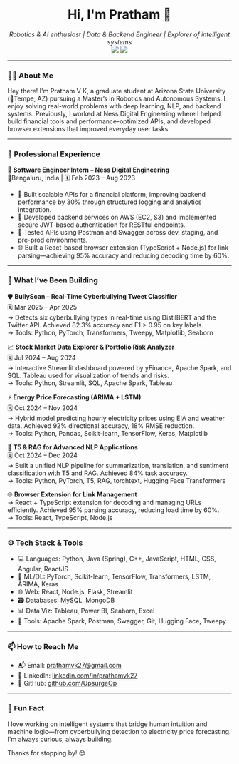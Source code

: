 <h1 align="center">Hi, I'm Pratham 👋</h1>
<p align="center">
  <em>Robotics & AI enthusiast | Data & Backend Engineer | Explorer of intelligent systems</em><br>
  <img src="https://img.shields.io/badge/Location-Tempe,%20AZ-blue" />
  <img src="https://img.shields.io/badge/ASU-Masters%20in%20Robotics-orange" />
</p>

---

### 👨‍💻 About Me

Hey there! I'm Pratham V K, a graduate student at Arizona State University (📍Tempe, AZ) pursuing a Master’s in Robotics and Autonomous Systems. I enjoy solving real-world problems with deep learning, NLP, and backend systems. Previously, I worked at Ness Digital Engineering where I helped build financial tools and performance-optimized APIs, and developed browser extensions that improved everyday user tasks.

---

### 💼 Professional Experience

🧩 **Software Engineer Intern – Ness Digital Engineering**  
📍Bengaluru, India | 🗓️ Feb 2023 – Aug 2023  

- 🔄 Built scalable APIs for a financial platform, improving backend performance by 30% through structured logging and analytics integration.
- 🔐 Developed backend services on AWS (EC2, S3) and implemented secure JWT-based authentication for RESTful endpoints.
- 🧪 Tested APIs using Postman and Swagger across dev, staging, and pre-prod environments.
- 🌐 Built a React-based browser extension (TypeScript + Node.js) for link parsing—achieving 95% accuracy and reducing decoding time by 60%.

---

### 🔧 What I’ve Been Building

🛡️ **BullyScan – Real-Time Cyberbullying Tweet Classifier**  
🗓️ Mar 2025 – Apr 2025  
→ Detects six cyberbullying types in real-time using DistilBERT and the Twitter API. Achieved 82.3% accuracy and F1 > 0.95 on key labels.  
→ Tools: Python, PyTorch, Transformers, Tweepy, Matplotlib, Seaborn

📈 **Stock Market Data Explorer & Portfolio Risk Analyzer**  
🗓️ Jul 2024 – Aug 2024  
→ Interactive Streamlit dashboard powered by yFinance, Apache Spark, and SQL. Tableau used for visualization of trends and risks.  
→ Tools: Python, Streamlit, SQL, Apache Spark, Tableau

⚡ **Energy Price Forecasting (ARIMA + LSTM)**  
🗓️ Oct 2024 – Nov 2024  
→ Hybrid model predicting hourly electricity prices using EIA and weather data. Achieved 92% directional accuracy, 18% RMSE reduction.  
→ Tools: Python, Pandas, Scikit-learn, TensorFlow, Keras, Matplotlib

🧠 **T5 & RAG for Advanced NLP Applications**  
🗓️ Oct 2024 – Dec 2024  
→ Built a unified NLP pipeline for summarization, translation, and sentiment classification with T5 and RAG. Achieved 84% task accuracy.  
→ Tools: Python, PyTorch, T5, RAG, torchtext, Hugging Face Transformers

🌐 **Browser Extension for Link Management**  
→ React + TypeScript extension for decoding and managing URLs efficiently. Achieved 95% parsing accuracy, reducing load time by 60%.  
→ Tools: React, TypeScript, Node.js

---

### ⚙️ Tech Stack & Tools

- 💻 Languages: Python, Java (Spring), C++, JavaScript, HTML, CSS, Angular, ReactJS
- 🧠 ML/DL: PyTorch, Scikit-learn, TensorFlow, Transformers, LSTM, ARIMA, Keras
- 🌐 Web: React, Node.js, Flask, Streamlit
- 🗃️ Databases: MySQL, MongoDB
- 📊 Data Viz: Tableau, Power BI, Seaborn, Excel
- 🧰 Tools: Apache Spark, Postman, Swagger, Git, Hugging Face, Tweepy

---

### 📫 How to Reach Me

- 📬 Email: [prathamvk27@gmail.com](mailto:prathamvk27@gmail.com)  
- 💼 LinkedIn: [linkedin.com/in/prathamvk27](https://www.linkedin.com/in/prathamvk27)  
- 🧠 GitHub: [github.com/UpsurgeOp](https://github.com/UpsurgeOp)

---

### 🧠 Fun Fact

I love working on intelligent systems that bridge human intuition and machine logic—from cyberbullying detection to electricity price forecasting. I'm always curious, always building.

Thanks for stopping by! 😊
